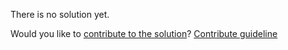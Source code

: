 
There is no solution yet.

Would you like to [contribute to the solution](https://github.com/BFEdev/BFE.dev-solutions/blob/main/quiz/if-ii_en.md)? [Contribute guideline](https://github.com/BFEdev/BFE.dev-solutions#how-to-contribute)
